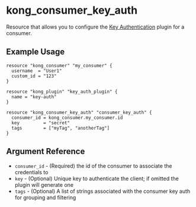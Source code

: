 # kong_consumer_key_auth

Resource that allows you to configure the [Key Authentication](https://docs.konghq.com/hub/kong-inc/key-auth/) plugin for a consumer.

## Example Usage

```hcl
resource "kong_consumer" "my_consumer" {
  username  = "User1"
  custom_id = "123"
}

resource "kong_plugin" "key_auth_plugin" {
  name = "key-auth"
}

resource "kong_consumer_key_auth" "consumer_key_auth" {
  consumer_id = kong_consumer.my_consumer.id
  key         = "secret"
  tags        = ["myTag", "anotherTag"]
}
```

## Argument Reference

* `consumer_id` - (Required) the id of the consumer to associate the credentials to
* `key` - (Optional) Unique key to authenticate the client; if omitted the plugin will generate one
* `tags` - (Optional) A list of strings associated with the consumer key auth for grouping and filtering
